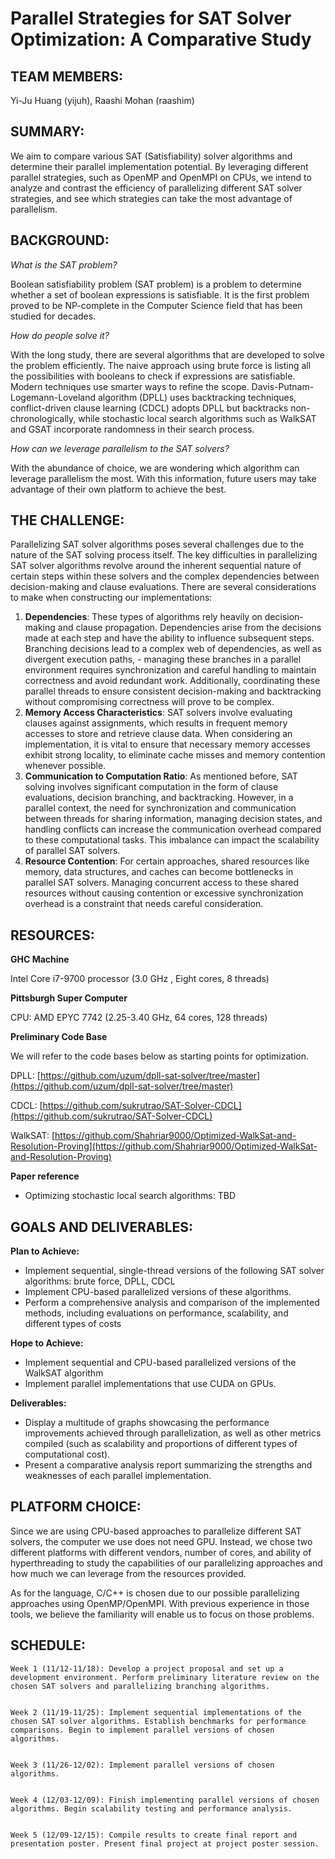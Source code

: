 # Parallel Strategies for SAT Solver Optimization: A Comparative Study

## TEAM MEMBERS:
 Yi-Ju Huang (yijuh), Raashi Mohan (raashim)

## SUMMARY:

We aim to compare various SAT (Satisfiability) solver algorithms and determine their parallel implementation potential. By leveraging different parallel strategies, such as OpenMP and OpenMPI on CPUs, we intend to analyze and contrast the efficiency of parallelizing different SAT solver strategies, and see which strategies can take the most advantage of parallelism.

## BACKGROUND:

_What is the SAT problem?_

Boolean satisfiability problem (SAT problem) is a problem to determine whether a set of boolean expressions is satisfiable. It is the first problem proved to be NP-complete in the Computer Science field that has been studied for decades.

_How do people solve it?_

With the long study, there are several algorithms that are developed to solve the problem efficiently. The naive approach using brute force is listing all the possibilities with booleans to check if expressions are satisfiable. Modern techniques use smarter ways to refine the scope. Davis-Putnam-Logemann-Loveland algorithm (DPLL) uses backtracking techniques, conflict-driven clause learning (CDCL) adopts DPLL but backtracks non-chronologically, while stochastic local search algorithms such as WalkSAT and GSAT incorporate randomness in their search process.

_How can we leverage parallelism to the SAT solvers?_

With the abundance of choice, we are wondering which algorithm can leverage parallelism the most. With this information, future users may take advantage of their own platform to achieve the best.

## THE CHALLENGE:

Parallelizing SAT solver algorithms poses several challenges due to the nature of the SAT solving process itself. The key difficulties in parallelizing SAT solver algorithms revolve around the inherent sequential nature of certain steps within these solvers and the complex dependencies between decision-making and clause evaluations. There are several considerations to make when constructing our implementations:



1. **Dependencies**: These types of algorithms rely heavily on decision-making and clause propagation. Dependencies arise from the decisions made at each step and have the ability to influence subsequent steps. Branching decisions lead to a complex web of dependencies, as well as divergent execution paths, - managing these branches in a parallel environment requires synchronization and careful handling to maintain correctness and avoid redundant work. Additionally, coordinating these parallel threads to ensure consistent decision-making and backtracking without compromising correctness will prove to be complex.
2. **Memory Access Characteristics**: SAT solvers involve evaluating clauses against assignments, which results in frequent memory accesses to store and retrieve clause data. When considering an implementation, it is vital to ensure that necessary memory accesses exhibit strong locality, to eliminate cache misses and memory contention whenever possible.
3. **Communication to Computation Ratio**: As mentioned before, SAT solving involves significant computation in the form of clause evaluations, decision branching, and backtracking. However, in a parallel context, the need for synchronization and communication between threads for sharing information, managing decision states, and handling conflicts can increase the communication overhead compared to these computational tasks. This imbalance can impact the scalability of parallel SAT solvers.
4. **Resource Contention**: For certain approaches, shared resources like memory, data structures, and caches can become bottlenecks in parallel SAT solvers. Managing concurrent access to these shared resources without causing contention or excessive synchronization overhead is a constraint that needs careful consideration.

## RESOURCES:

**GHC Machine**

Intel Core i7-9700 processor (3.0 GHz , Eight cores, 8 threads)

**Pittsburgh Super Computer**

CPU: AMD EPYC 7742 (2.25-3.40 GHz, 64 cores, 128 threads)

**Preliminary Code Base**

We will refer to the code bases below as starting points for optimization.

DPLL: [https://github.com/uzum/dpll-sat-solver/tree/master](https://github.com/uzum/dpll-sat-solver/tree/master)

CDCL: [https://github.com/sukrutrao/SAT-Solver-CDCL](https://github.com/sukrutrao/SAT-Solver-CDCL)

WalkSAT: [https://github.com/Shahriar9000/Optimized-WalkSat-and-Resolution-Proving](https://github.com/Shahriar9000/Optimized-WalkSat-and-Resolution-Proving)

**Paper reference**



* Optimizing stochastic local search algorithms: TBD

## GOALS AND DELIVERABLES:

**Plan to Achieve:**



* Implement sequential, single-thread versions of the following SAT solver algorithms: brute force, DPLL, CDCL
* Implement CPU-based parallelized versions of these algorithms. 
* Perform a comprehensive analysis and comparison of the implemented methods, including evaluations on performance, scalability, and different types of costs

**Hope to Achieve:**



* Implement sequential and CPU-based parallelized versions of the WalkSAT algorithm
* Implement parallel implementations that use CUDA on GPUs.

**Deliverables:**



* Display a multitude of graphs showcasing the performance improvements achieved through parallelization, as well as other metrics compiled (such as scalability and proportions of different types of computational cost).
* Present a comparative analysis report summarizing the strengths and weaknesses of each parallel implementation.

## PLATFORM CHOICE:

Since we are using CPU-based approaches to parallelize different SAT solvers, the computer we use does not need GPU. Instead, we chose two different platforms with different vendors, number of cores, and ability of hyperthreading to study the capabilities of our parallelizing approaches and how much we can leverage from the resources provided.

As for the language, C/C++ is chosen due to our possible parallelizing approaches using OpenMP/OpenMPI. With previous experience in those tools, we believe the familiarity will enable us to focus on those problems.

## SCHEDULE:


    Week 1 (11/12-11/18): Develop a project proposal and set up a development environment. Perform preliminary literature review on the chosen SAT solvers and parallelizing branching algorithms. 


    Week 2 (11/19-11/25): Implement sequential implementations of the chosen SAT solver algorithms. Establish benchmarks for performance comparisons. Begin to implement parallel versions of chosen algorithms. 


    Week 3 (11/26-12/02): Implement parallel versions of chosen algorithms. 


    Week 4 (12/03-12/09): Finish implementing parallel versions of chosen algorithms. Begin scalability testing and performance analysis.


    Week 5 (12/09-12/15): Compile results to create final report and presentation poster. Present final project at project poster session. 

